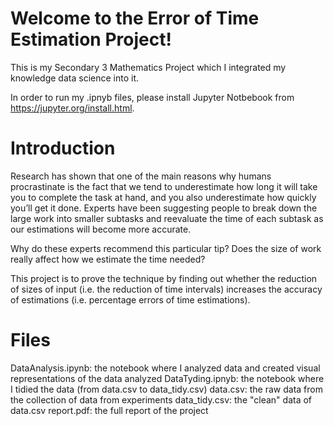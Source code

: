 # Welcome to the Error of Time Estimation Project!

This is my Secondary 3 Mathematics Project which I integrated my knowledge data science into it.

In order to run my .ipnyb files, please install Jupyter Notbebook from https://jupyter.org/install.html.

# Introduction

Research has shown that one of the main reasons why humans procrastinate is the fact that we tend to underestimate how long it will take you to complete the task at hand, and you also underestimate how quickly you’ll get it done. Experts have been suggesting people to break down the large work into smaller subtasks and reevaluate the time of each subtask as our estimations will become more accurate.

Why do these experts recommend this particular tip? Does the size of work really affect how we estimate the time needed?

This project is to prove the technique by finding out whether the reduction of sizes of input (i.e. the reduction of time intervals) increases the accuracy of estimations (i.e. percentage errors of time estimations).

# Files

DataAnalysis.ipynb: the notebook where I analyzed data and created visual representations of the data analyzed
DataTyding.ipnyb: the notebook where I tidied the data (from data.csv to data_tidy.csv)
data.csv: the raw data from the collection of data from experiments
data_tidy.csv: the "clean" data of data.csv
report.pdf: the full report of the project
